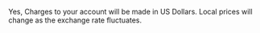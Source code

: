 Yes, Charges to your account will be made in US Dollars. Local prices will change as the exchange rate fluctuates.
